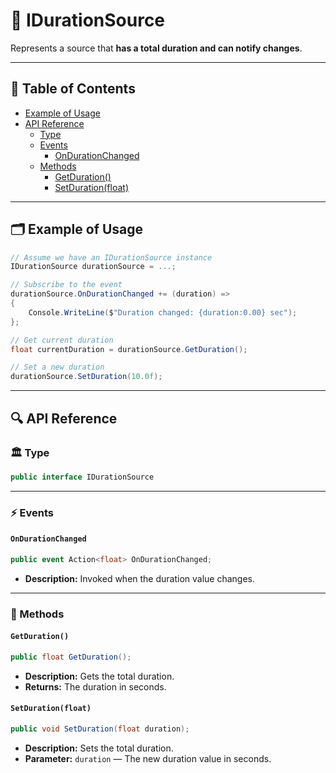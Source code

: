 # 🧩 IDurationSource

Represents a source that <b>has a total duration and can notify changes</b>.

---

## 📑 Table of Contents

- [Example of Usage](#-example-of-usage)
- [API Reference](#-api-reference)
    - [Type](#-type)
    - [Events](#-events)
        - [OnDurationChanged](#ondurationchanged)
    - [Methods](#-methods)
        - [GetDuration()](#getduration)
        - [SetDuration(float)](#setdurationfloat)

---

## 🗂 Example of Usage

```csharp
// Assume we have an IDurationSource instance
IDurationSource durationSource = ...;

// Subscribe to the event
durationSource.OnDurationChanged += (duration) =>
{
    Console.WriteLine($"Duration changed: {duration:0.00} sec");
};

// Get current duration
float currentDuration = durationSource.GetDuration();

// Set a new duration
durationSource.SetDuration(10.0f);
```

---

## 🔍 API Reference

### 🏛️ Type <div id="-type"></div>

```csharp
public interface IDurationSource
```

---

### ⚡ Events

#### `OnDurationChanged`

```csharp
public event Action<float> OnDurationChanged;
```

- **Description:** Invoked when the duration value changes.

---

### 🏹 Methods

#### `GetDuration()`

```csharp
public float GetDuration();  
```

- **Description:** Gets the total duration.
- **Returns:** The duration in seconds.

#### `SetDuration(float)`

```csharp
public void SetDuration(float duration);  
```

- **Description:** Sets the total duration.
- **Parameter:** `duration` — The new duration value in seconds.